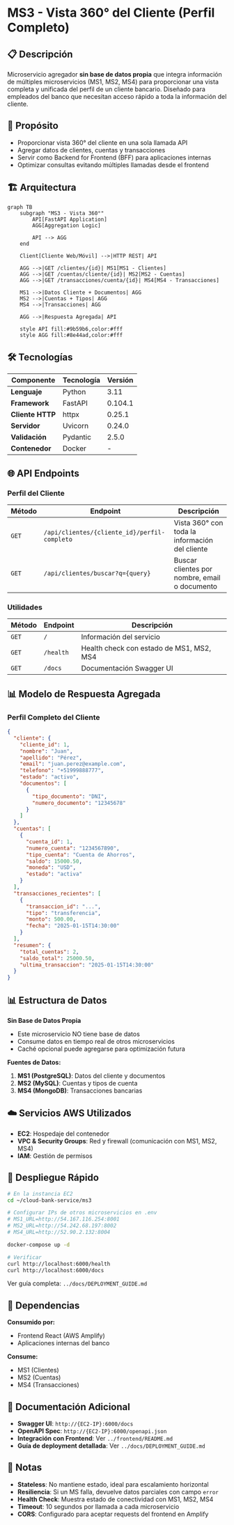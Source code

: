 # MS3 - Vista 360° del Cliente (Perfil Completo)

## 📋 Descripción

Microservicio agregador **sin base de datos propia** que integra información de múltiples microservicios (MS1, MS2, MS4) para proporcionar una vista completa y unificada del perfil de un cliente bancario. Diseñado para empleados del banco que necesitan acceso rápido a toda la información del cliente.

## 🎯 Propósito

- Proporcionar vista 360° del cliente en una sola llamada API
- Agregar datos de clientes, cuentas y transacciones
- Servir como Backend for Frontend (BFF) para aplicaciones internas
- Optimizar consultas evitando múltiples llamadas desde el frontend

## 🏗️ Arquitectura

```mermaid
graph TB
    subgraph "MS3 - Vista 360°"
        API[FastAPI Application]
        AGG[Aggregation Logic]
        
        API --> AGG
    end
    
    Client[Cliente Web/Móvil] -->|HTTP REST| API
    
    AGG -->|GET /clientes/{id}| MS1[MS1 - Clientes]
    AGG -->|GET /cuentas/cliente/{id}| MS2[MS2 - Cuentas]
    AGG -->|GET /transacciones/cuenta/{id}| MS4[MS4 - Transacciones]
    
    MS1 -->|Datos Cliente + Documentos| AGG
    MS2 -->|Cuentas + Tipos| AGG
    MS4 -->|Transacciones| AGG
    
    AGG -->|Respuesta Agregada| API
    
    style API fill:#9b59b6,color:#fff
    style AGG fill:#8e44ad,color:#fff
```

## 🛠️ Tecnologías

| Componente | Tecnología | Versión |
|------------|------------|---------|
| **Lenguaje** | Python | 3.11 |
| **Framework** | FastAPI | 0.104.1 |
| **Cliente HTTP** | httpx | 0.25.1 |
| **Servidor** | Uvicorn | 0.24.0 |
| **Validación** | Pydantic | 2.5.0 |
| **Contenedor** | Docker | - |

## 🌐 API Endpoints

### Perfil del Cliente

| Método | Endpoint | Descripción |
|--------|----------|-------------|
| `GET` | `/api/clientes/{cliente_id}/perfil-completo` | Vista 360° con toda la información del cliente |
| `GET` | `/api/clientes/buscar?q={query}` | Buscar clientes por nombre, email o documento |

### Utilidades

| Método | Endpoint | Descripción |
|--------|----------|-------------|
| `GET` | `/` | Información del servicio |
| `GET` | `/health` | Health check con estado de MS1, MS2, MS4 |
| `GET` | `/docs` | Documentación Swagger UI |

## 📊 Modelo de Respuesta Agregada

### Perfil Completo del Cliente
```json
{
  "cliente": {
    "cliente_id": 1,
    "nombre": "Juan",
    "apellido": "Pérez",
    "email": "juan.perez@example.com",
    "telefono": "+51999888777",
    "estado": "activo",
    "documentos": [
      {
        "tipo_documento": "DNI",
        "numero_documento": "12345678"
      }
    ]
  },
  "cuentas": [
    {
      "cuenta_id": 1,
      "numero_cuenta": "1234567890",
      "tipo_cuenta": "Cuenta de Ahorros",
      "saldo": 15000.50,
      "moneda": "USD",
      "estado": "activa"
    }
  ],
  "transacciones_recientes": [
    {
      "transaccion_id": "...",
      "tipo": "transferencia",
      "monto": 500.00,
      "fecha": "2025-01-15T14:30:00"
    }
  ],
  "resumen": {
    "total_cuentas": 2,
    "saldo_total": 25000.50,
    "ultima_transaccion": "2025-01-15T14:30:00"
  }
}
```

## 📊 Estructura de Datos

**Sin Base de Datos Propia**
- Este microservicio NO tiene base de datos
- Consume datos en tiempo real de otros microservicios
- Caché opcional puede agregarse para optimización futura

**Fuentes de Datos:**
1. **MS1 (PostgreSQL)**: Datos del cliente y documentos
2. **MS2 (MySQL)**: Cuentas y tipos de cuenta
3. **MS4 (MongoDB)**: Transacciones bancarias

## ☁️ Servicios AWS Utilizados

- **EC2**: Hospedaje del contenedor
- **VPC & Security Groups**: Red y firewall (comunicación con MS1, MS2, MS4)
- **IAM**: Gestión de permisos

## 🚀 Despliegue Rápido

```bash
# En la instancia EC2
cd ~/cloud-bank-service/ms3

# Configurar IPs de otros microservicios en .env
# MS1_URL=http://54.167.116.254:8001
# MS2_URL=http://54.242.68.197:8002
# MS4_URL=http://52.90.2.132:8004

docker-compose up -d

# Verificar
curl http://localhost:6000/health
curl http://localhost:6000/docs
```

Ver guía completa: `../docs/DEPLOYMENT_GUIDE.md`

## 🔗 Dependencias

**Consumido por:**
- Frontend React (AWS Amplify)
- Aplicaciones internas del banco

**Consume:**
- MS1 (Clientes)
- MS2 (Cuentas)
- MS4 (Transacciones)

## 📖 Documentación Adicional

- **Swagger UI**: `http://{EC2-IP}:6000/docs`
- **OpenAPI Spec**: `http://{EC2-IP}:6000/openapi.json`
- **Integración con Frontend**: Ver `../frontend/README.md`
- **Guía de deployment detallada**: Ver `../docs/DEPLOYMENT_GUIDE.md`

## 📝 Notas

- **Stateless**: No mantiene estado, ideal para escalamiento horizontal
- **Resiliencia**: Si un MS falla, devuelve datos parciales con campo `error`
- **Health Check**: Muestra estado de conectividad con MS1, MS2, MS4
- **Timeout**: 10 segundos por llamada a cada microservicio
- **CORS**: Configurado para aceptar requests del frontend en Amplify
